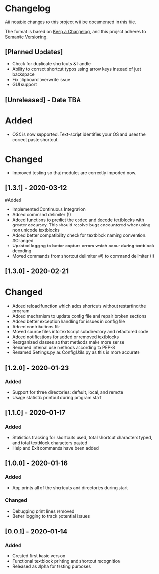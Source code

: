 # Changelog
All notable changes to this project will be documented in this file.

The format is based on [Keep a Changelog](https://keepachangelog.com/en/1.0.0/),
and this project adheres to [Semantic Versioning](https://semver.org/spec/v2.0.0.html).

## [Planned Updates]
- Check for duplicate shortcuts & handle
- Ability to correct shortcut typos using arrow keys instead of just backspace
- Fix clipboard overwrite issue
- GUI support

## [Unreleased] - Date TBA
# Added
- OSX is now supported. Text-script identifies your OS and uses the correct paste shortcut. 
# Changed
- Improved testing so that modules are correctly imported now. 

## [1.3.1] - 2020-03-12
#Added
- Implemented Continuous Integration 
- Added command delimiter (!)
- Added functions to predict the codec and decode textblocks with greater accuracy. This should
resolve bugs encountered when using non unicode textblocks.
- Added better compatibility check for textblock naming convention.
#Changed
- Updated logging to better capture errors which occur during textblock decoding
- Moved commands from shortcut delimiter (#) to command delimiter (!)

## [1.3.0] - 2020-02-21
# Changed
- Added reload function which adds shortcuts without restarting the program
- Added mechanism to update config file and repair broken sections
- Added better exception handling for issues in config file
- Added contributions file
- Moved source files into textscript subdirectory and refactored code
- Added notifications for added or removed textblocks
- Reorganized classes so that methods make more sense
- Renamed internal use methods according to PEP-8
- Renamed Settings.py as ConfigUtils.py as this is more accurate

## [1.2.0] - 2020-01-23
### Added
- Support for three directories: default, local, and remote
- Usage statistic printout during program start

## [1.1.0] - 2020-01-17
### Added
- Statistics tracking for shortcuts used, total shortcut characters typed, and total textblock characters pasted
- Help and Exit commands have been added

## [1.0.0] - 2020-01-16
### Added
- App prints all of the shortcuts and directories during start
### Changed
- Debugging print lines removed
- Better logging to track potential issues

## [0.0.1] - 2020-01-14
### Added
- Created first basic version
- Functional textblock printing and shortcut recognition
- Released as alpha for testing purposes